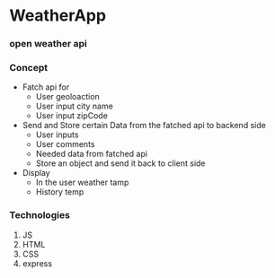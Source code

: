# WeatherApp 

### open weather api


### Concept 
  - Fatch api for 
    - User geoloaction
    - User input city name 
    - User input zipCode
  - Send and Store certain Data from the fatched api to backend side
    - User inputs 
    - User comments
    - Needed data from fatched api
    - Store an object and send it back to client side
  - Display 
    - In the user weather tamp
    - History temp


### Technologies 
1. JS 
2. HTML
3. CSS
4. express 
